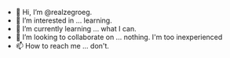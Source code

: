 - 👋 Hi, I’m @realzegroeg.
- 👀 I’m interested in ... learning.
- 🌱 I’m currently learning ... what I can.
- 💞️ I’m looking to collaborate on ... nothing. I'm too inexperienced
- 📫 How to reach me ... don't.

<!---
realzegroeg/realzegroeg is a ✨ special ✨ repository because its `README.md` (this file) appears on your GitHub profile.
You can click the Preview link to take a look at your changes.
--->
